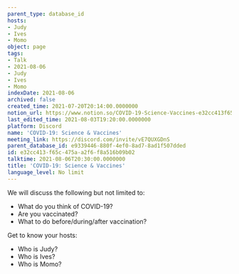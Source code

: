 ```yaml
---
parent_type: database_id
hosts:
- Judy
- Ives
- Momo
object: page
tags:
- Talk
- 2021-08-06
- Judy
- Ives
- Momo
indexDate: 2021-08-06
archived: false
created_time: 2021-07-20T20:14:00.0000000
notion_url: https://www.notion.so/COVID-19-Science-Vaccines-e32cc413f65c475aa2f6f8a516b09b02
last_edited_time: 2021-08-03T19:20:00.0000000
platform: Discord
name: 'COVID-19: Science & Vaccines'
meeting_link: https://discord.com/invite/vE7QUXGDnS
parent_database_id: e9339446-880f-4ef0-8ad7-8ad1f507dded
id: e32cc413-f65c-475a-a2f6-f8a516b09b02
talktime: 2021-08-06T20:30:00.0000000
title: 'COVID-19: Science & Vaccines'
language_level: No limit
---
```



We will discuss the following but not limited to:
   - What do you think of COVID-19?
   - Are you vaccinated?
   - What to do before/during/after vaccination?

Get to know your hosts:
   - Who is Judy?
   - Who is Ives?
   - Who is Momo?



